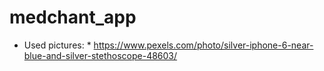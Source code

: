 # medchant_app

* Used pictures:
        * https://www.pexels.com/photo/silver-iphone-6-near-blue-and-silver-stethoscope-48603/
